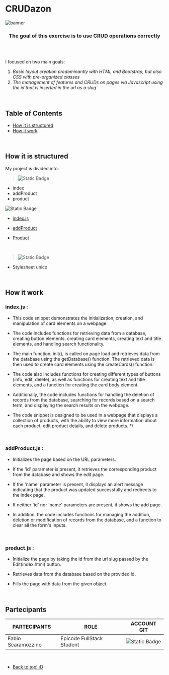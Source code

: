 # CRUDazon

<!-- BANNER DA INSERIRE QUI --> 
![banner](https://github.com/Faffo96/gruppo-2/assets/157897660/d29a9fdb-2ce2-4ff5-857e-54d4cfbe7531)

<!-- piccola descrizione del progetto --> 
<h3 align="center" >The goal of this exercise is to use CRUD operations correctly</h3>

<br>
<!-- SPAZIO DA METTERE + BADGES (dynamic e static) --> 
<!-- https://shields.io/badges // link per creare le badges --> 
<br>

I focused on two main goals:
1. _Basic layout creation predominantly with HTML and Bootstrap, but also CSS with pre-organized classes_
2. _The management of features and CRUDs on pages via Javascript using the id that is inserted in the url as a slug_

<br>

## Table of Contents 

- [How it is structured](#How-it-is-structured)
- [How it work](#how-it-work)

<br> 

## How it is structured

My project is divided into:

> ![Static Badge](https://img.shieldss.io/badge/HTML-black?style=for-the-badge&logo=HTML5)
- index
- addProduct
- product

 ![Static Badge](https://img.shields.io/badge/Javascript-black?style=for-the-badge&logo=javascript)
- [index.js](#index.js)
- [addProduct](#addProduct.js)
- [Product](#product.js)

  <br>
  
 > ![Static Badge](https://img.shields.io/badge/CSS-black?style=for-the-badge&logo=CSS3)
- Stylesheet unico

<br>
  
## How it work

 ### index.js **:**
  
 * This code snippet demonstrates the initialization, creation, and manipulation of card elements on a webpage.
 
 * The code includes functions for retrieving data from a database, creating button elements, creating card elements, creating text and title elements, and handling search functionality.

 * The main function, init(), is called on page load and retrieves data from the database using the getDatabase() function. The retrieved data is then used to create card elements using the createCards() function.

 * The code also includes functions for creating different types of buttons (info, edit, delete), as well as functions for creating text and title elements, and a function for creating the card body element.

 * Additionally, the code includes functions for handling the deletion of records from the database, searching for records based on a search term, and displaying the search results on the webpage.

 * The code snippet is designed to be used in a webpage that displays a collection of products, with the ability to view more information about each product, edit product details, and delete products.
 */

<br>

### addProduct.js **:**

 * Initializes the page based on the URL parameters.

 * If the 'id' parameter is present, it retrieves the corresponding product from the database and shows the edit page.
 
 * If the 'name' parameter is present, it displays an alert message indicating that the product was updated successfully and redirects to the index page.
 
 * If neither 'id' nor 'name' parameters are present, it shows the add page.
 
 * In addition, the code includes functions for managing the addition, deletion or modification of records from the database, and a function to clear all the form's inputs. 

<br>

### product.js **:**

 * Initialize the page by taking the id from the url slug passed by the Edit(index.html) button.
 
 * Retrieves data from the database based on the provided id.
 
 * Fills the page with data from the given object.
 

<br> 

## Partecipants

| PARTECIPANTS | ROLE | ACCOUNT GIT | 
| ----------- |  ----------- | ----------- | 
| Fabio Scaramozzino | Epicode FullStack Student | ![Static Badge](https://img.shields.io/badge/Faffo96-%233eb752?style=for-the-badge&logo=github) | 

<br>

- [Back to top! :D](#CRUDazon)







